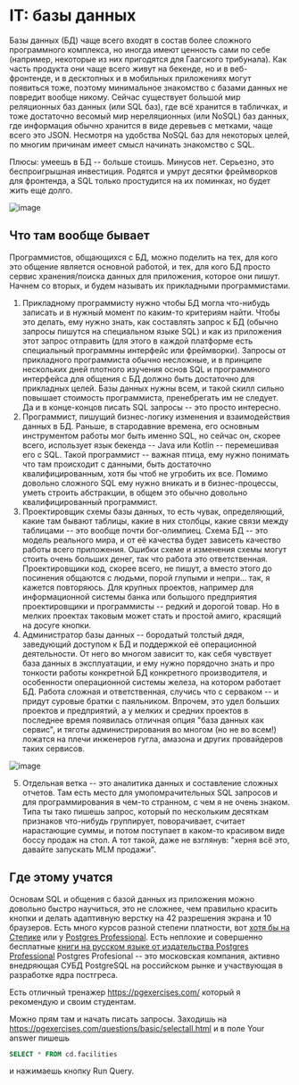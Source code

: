# IT: базы данных


Базы данных (БД) чаще всего входят в состав более сложного программного комплекса, но иногда имеют ценность сами по себе (например, некоторые из них пригодятся для Гаагского трибунала). Как часть продукта они чаще всего живут на бекенде, но и в веб-фронтенде, и в десктопных и в мобильных приложениях могут появиться тоже, поэтому минимальное знакомство с базами данных не повредит вообще никому. Сейчас существует большой мир реляционных баз данных (или SQL баз), где всё хранится в табличках, и тоже достаточно весомый мир нереляционных (или NoSQL) баз данных, где информация обычно хранится в виде деревьев с метками, чаще всего это JSON. Несмотря на удобства NoSQL баз для некоторых целей, по многим причинам имеет смысл начинать знакомство с SQL.

Плюсы: умеешь в БД -- больше стоишь. Минусов нет. Серьезно, это беспроигрышная инвестиция. Родятся и умрут десятки фреймворков для фронтенда, а SQL только простудится на их поминках, но будет жить еще долго.

![image](https://user-images.githubusercontent.com/2028330/196011468-509f4551-471f-4ff3-87ad-a62bf4543fdc.png)


## Что там вообще бывает

Программистов, общающихся с БД, можно поделить на тех, для кого это общение является основной работой, и тех, для кого БД просто сервис хранения/поиска данных для приложения, которое они пишут. Начнем со вторых, и будем называть их прикладными программистами.

1. Прикладному программисту нужно чтобы БД могла что-нибудь записать и в нужный момент по каким-то критериям найти. Чтобы это делать, ему нужно знать, как составлять запрос к БД (обычно запросы пишутся на специальном языке SQL) и как из приложения этот запрос отправить (для этого в каждой платформе есть специальный программны интерфейс или фреймворки). Запросы от прикладного программиста обычно несложные, и в принципе нескольких дней плотного изучения основ SQL и программного интерфейса для общения с БД должно быть достаточно для прикладных целей. Базы данных нужны всем, и такой скилл сильно повышает стоимость программиста, пренебрегать им не следует. Да и в конце-концов писать SQL запросы -- это просто интересно. 
2. Программист, пишущий бизнес-логику изменения и взаимодействия данных в БД. Раньше, в стародавние времена, его основным инструментом работы мог быть именно SQL, но сейчас он, скорее всего, использует язык бекенда -- Java или Kotlin -- перемешивая его с SQL. Такой программист -- важная птица, ему нужно понимать что там происходит с данными, быть достаточно квалифицированным, хотя бы чтоб не угробить их все. Помимо довольно сложного SQL ему нужно вникать и в бизнес-процессы, уметь строить абстракции, в общем это обычно довольно квалифицированный  программист.
3. Проектировщик схемы базы данных, то есть чувак, определяющий, какие там бывают таблицы, какие в них столбцы, какие связи между таблицами -- это вообще почти бог-олимпиец. Схема БД -- это модель реального мира, и от её качества будет зависеть качество работы всего приложения. Ошибки  схеме и изменения схемы могут стоить очень больших денег, так что работа это ответственная. Проектировщики код, скорее всего, не пишут, а вместо этого до посинения общаются с людьми, порой глупыми и непри... так, я кажется повторяюсь. Для крупных проектов, например для информационной системы банка или большого предприятия  проектировщики и программисты -- редкий и дорогой товар. Но в мелких проектах таковым может стать и простой амиго, красящий на досуге кнопки.
4. Администратор базы данных -- бородатый толстый дядя, заведующий доступом к БД и поддержкой её операционной деятельности. От него во многом зависит то, как себя чувствует база данных в эксплуатации, и ему нужно порядочно знать и про тонкости работы конкретной БД конкретного производителя, и особенности операционной системы  железа, на котором работает БД. Работа сложная и ответственная, случись что с серваком -- и придут суровые братки с паяльником. Впрочем, это удел больших проектов и предприятий, а у мелких и средних проектов в последнее время появилась отличная опция "база данных как сервис", и тяготы администрирования во многом (но не во всем!)  ложатся на плечи инженеров гугла, амазона и других провайдеров таких сервисов.

  ![image](https://user-images.githubusercontent.com/2028330/196011558-3ebd4dee-21ab-433e-ba5d-ffaa69b5fe45.png)

5. Отдельная ветка -- это аналитика данных и составление сложных отчетов. Там есть место для умопомрачительных SQL запросов и для программирования в чем-то странном, с чем я не очень знаком. Типа ты тако пишешь запрос, который по нескольким десяткам признаков что-нибудь группирует, поворачивает, считает нарастающие суммы, и потом поступает в каком-то красивом виде боссу продаж на стол. А тот такой, даже не взглянув: "херня всё это, давайте запускать MLM продажи".

## Где этому учатся

Основам SQL и общения с базой данных из приложения можно довольно быстро научиться, это не сложнее, чем правильно красить кнопки и делать адаптивную верстку на 42 разрешения экрана и 10 браузеров. Есть много курсов разной степени платности, вот [хотя бы на Степике](https://stepik.org/catalog/search?q=%D0%B1%D0%B0%D0%B7%D1%8B%20%D0%B4%D0%B0%D0%BD%D0%BD%D1%8B%D1%85) или у [Postgres Professional](https://postgrespro.ru/education). Есть неплохие и совершенно бесплатные [книги на русском языке от издательства Postgres Professional](https://postgrespro.ru/education/books/) Postgres Profesional -- это московская компания, активно внедряющая СУБД PostgreSQL на российском рынке и участвующая в разработке ядра постгреса.

Есть отличный тренажер https://pgexercises.com/ который я рекомендую и своим студентам.

Можно прям там и начать писать запросы. Заходишь на https://pgexercises.com/questions/basic/selectall.html и в поле Your answer пишешь
```sql
SELECT * FROM cd.facilities
```

и нажимаешь кнопку Run Query.
